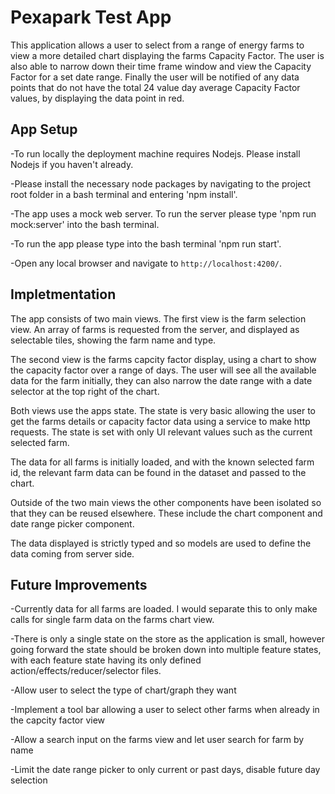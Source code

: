 # Pexapark Test App

This application allows a user to select from a range of energy farms to view a more detailed chart displaying the farms Capacity Factor. The user is also able to narrow down their time frame window and view the Capacity Factor for a set date range. Finally the user will be notified of any data points that do not have the total 24 value day average Capacity Factor values, by displaying the data point in red.

## App Setup

-To run locally the deployment machine requires Nodejs. Please install Nodejs if you haven't already.

-Please install the necessary node packages by navigating to the project root folder in a bash terminal and entering 'npm install'.

-The app uses a mock web server. To run the server please type 'npm run mock:server' into the bash terminal.

-To run the app please type into the bash terminal 'npm run start'.

-Open any local browser and navigate to `http://localhost:4200/`.

## Impletmentation

The app consists of two main views. The first view is the farm selection view. An array of farms is requested from the server, and displayed as selectable tiles, showing the farm name and type.

The second view is the farms capcity factor display, using a chart to show the capacity factor over a range of days. The user will see all the available data for the farm initially, they can also narrow the date range with a date selector at the top right of the chart.

Both views use the apps state. The state is very basic allowing the user to get the farms details or capacity factor data using a service to make http requests. The state is set with only UI relevant values such as the current selected farm. 

The data for all farms is initially loaded, and with the known selected farm id, the relevant farm data can be found in the dataset and passed to the chart.

Outside of the two main views the other components have been isolated so that they can be reused elsewhere. These include the chart component and date range picker component.

The data displayed is strictly typed and so models are used to define the data coming from server side.

## Future Improvements

-Currently data for all farms are loaded. I would separate this to only make calls for single farm data on the farms chart view.

-There is only a single state on the store as the application is small, however going forward the state should be broken down into multiple feature states, with each feature state having its only defined action/effects/reducer/selector files.

-Allow user to select the type of chart/graph they want

-Implement a tool bar allowing a user to select other farms when already in the capcity factor view

-Allow a search input on the farms view and let user search for farm by name

-Limit the date range picker to only current or past days, disable future day selection
